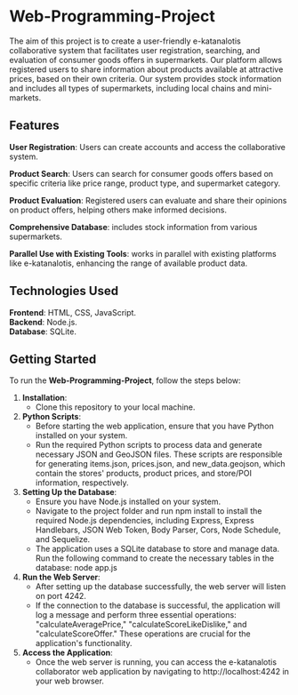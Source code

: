 # Web-Programming-Project
The aim of this project is to create a user-friendly e-katanalotis collaborative system that facilitates user registration, searching, and evaluation of consumer goods offers in supermarkets. Our platform allows registered users to share information about products available at attractive prices, based on their own criteria. Our system provides stock information and includes all types of supermarkets, including local chains and mini-markets.  

## Features
**User Registration**: Users can create accounts and access the collaborative system.  

**Product Search**: Users can search for consumer goods offers based on specific criteria like price range, product type, and supermarket category.  

**Product Evaluation**: Registered users can evaluate and share their opinions on product offers, helping others make informed decisions.  

**Comprehensive Database**: includes stock information from various supermarkets.  

**Parallel Use with Existing Tools**: works in parallel with existing platforms like e-katanalotis, enhancing the range of available product data.  

## Technologies Used
**Frontend**: HTML, CSS, JavaScript.  
**Backend**: Node.js.  
**Database**: SQLite.  

## Getting Started  
To run the **Web-Programming-Project**, follow the steps below:
1. **Installation**:
    - Clone this repository to your local machine.
2. **Python Scripts**:
   - Before starting the web application, ensure that you have Python installed on your system.
   - Run the required Python scripts to process data and generate necessary JSON and GeoJSON files. These scripts are responsible for generating items.json, prices.json, and new_data.geojson, which contain the stores' products, product prices, and store/POI information, respectively.
3. **Setting Up the Database**:
   - Ensure you have Node.js installed on your system.
   - Navigate to the project folder and run npm install to install the required Node.js dependencies, including Express, Express Handlebars, JSON Web Token, Body Parser, Cors, Node Schedule, and Sequelize.
   - The application uses a SQLite database to store and manage data. Run the following command to create the necessary tables in the database: node app.js
4. **Run the Web Server**:
   - After setting up the database successfully, the web server will listen on port 4242.
   - If the connection to the database is successful, the application will log a message and perform three essential operations: "calculateAveragePrice," "calculateScoreLikeDislike," and "calculateScoreOffer." These operations are crucial for the application's functionality.
5. **Access the Application**:
   - Once the web server is running, you can access the e-katanalotis collaborator web application by navigating to http://localhost:4242 in your web browser.






